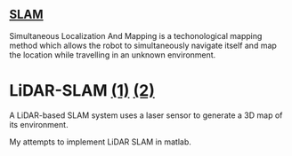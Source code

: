 ## [SLAM](https://en.wikipedia.org/wiki/Simultaneous_localization_and_mapping)

Simultaneous Localization And Mapping is a techonological mapping method which allows the robot to simultaneously navigate itself and map the location while travelling in an unknown environment.

# LiDAR-SLAM [(1)](https://in.mathworks.com/help/nav/ug/implement-simultaneous-localization-and-mapping-with-lidar-scans.html) [(2)](https://ori.ox.ac.uk/labs/drs/lidar-simultaneous-localization-and-mapping/#:~:text=Simultaneous%20Localization%20and%20Mapping%20(SLAM,and%20urban%20facilities%20using%20LIDAR.))

A LiDAR-based SLAM system uses a laser sensor to generate a 3D map of its environment.

My attempts to implement LiDAR SLAM in matlab.
